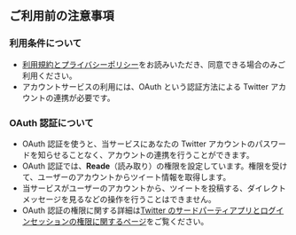 ## ご利用前の注意事項

### 利用条件について

- [利用規約とプライバシーポリシー](/rule)をお読みいただき、同意できる場合のみご利用ください。
- アカウントサービスの利用には、OAuth という認証方法による Twitter アカウントの連携が必要です。

### OAuth 認証について

- OAuth 認証を使うと、当サービスにあなたの Twitter アカウントのパスワードを知らせることなく、アカウントの連携を行うことができます。
- OAuth 認証では、**Reade**（読み取り）の権限を設定しています。権限を受けて、ユーザーのアカウントからツイート情報を取得します。
- 当サービスがユーザーのアカウントから、ツイートを投稿する、ダイレクトメッセージを見るなどの操作を行うことはできません。
- OAuth 認証の権限に関する詳細は[Twitter のサードパーティアプリとログインセッションの権限に関するページ](https://help.twitter.com/ja/managing-your-account/connect-or-revoke-access-to-third-party-apps)をご覧ください。
